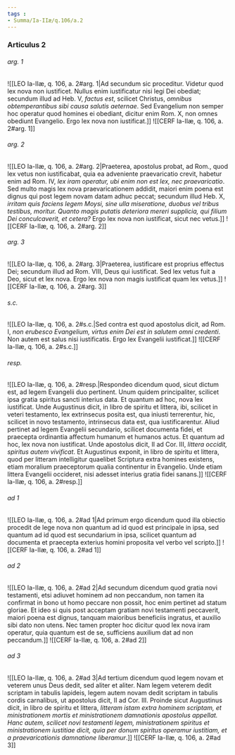```yaml
---
tags : 
- Summa/Ia-IIæ/q.106/a.2
---
```


### Articulus 2

###### arg. 1
![[LEO Ia-IIæ, q. 106, a. 2#arg. 1|Ad secundum sic proceditur. Videtur quod lex nova non iustificet. Nullus enim iustificatur nisi legi Dei obediat; secundum illud ad Heb. V, *factus est*, scilicet Christus, *omnibus obtemperantibus sibi causa salutis aeternae*. Sed Evangelium non semper hoc operatur quod homines ei obediant, dicitur enim Rom. X, non omnes obediunt Evangelio. Ergo lex nova non iustificat.]]
![[CERF Ia-IIæ, q. 106, a. 2#arg. 1]]

###### arg. 2
![[LEO Ia-IIæ, q. 106, a. 2#arg. 2|Praeterea, apostolus probat, ad Rom., quod lex vetus non iustificabat, quia ea adveniente praevaricatio crevit, habetur enim ad Rom. IV, *lex iram operatur, ubi enim non est lex, nec praevaricatio*. Sed multo magis lex nova praevaricationem addidit, maiori enim poena est dignus qui post legem novam datam adhuc peccat; secundum illud Heb. X, *irritam quis faciens legem Moysi, sine ulla miseratione, duobus vel tribus testibus, moritur. Quanto magis putatis deteriora mereri supplicia, qui filium Dei conculcaverit, et cetera?* Ergo lex nova non iustificat, sicut nec vetus.]]
![[CERF Ia-IIæ, q. 106, a. 2#arg. 2]]

###### arg. 3
![[LEO Ia-IIæ, q. 106, a. 2#arg. 3|Praeterea, iustificare est proprius effectus Dei; secundum illud ad Rom. VIII, Deus qui iustificat. Sed lex vetus fuit a Deo, sicut et lex nova. Ergo lex nova non magis iustificat quam lex vetus.]]
![[CERF Ia-IIæ, q. 106, a. 2#arg. 3]]

###### s.c.
![[LEO Ia-IIæ, q. 106, a. 2#s.c.|Sed contra est quod apostolus dicit, ad Rom. I, *non erubesco Evangelium, virtus enim Dei est in salutem omni credenti*. Non autem est salus nisi iustificatis. Ergo lex Evangelii iustificat.]]
![[CERF Ia-IIæ, q. 106, a. 2#s.c.]]

###### resp.
![[LEO Ia-IIæ, q. 106, a. 2#resp.|Respondeo dicendum quod, sicut dictum est, ad legem Evangelii duo pertinent. Unum quidem principaliter, scilicet ipsa gratia spiritus sancti interius data. Et quantum ad hoc, nova lex iustificat. Unde Augustinus dicit, in libro de spiritu et littera, ibi, scilicet in veteri testamento, lex extrinsecus posita est, qua iniusti terrerentur, hic, scilicet in novo testamento, intrinsecus data est, qua iustificarentur. Aliud pertinet ad legem Evangelii secundario, scilicet documenta fidei, et praecepta ordinantia affectum humanum et humanos actus. Et quantum ad hoc, lex nova non iustificat. Unde apostolus dicit, II ad Cor. III, *littera occidit, spiritus autem vivificat*. Et Augustinus exponit, in libro de spiritu et littera, quod per litteram intelligitur quaelibet Scriptura extra homines existens, etiam moralium praeceptorum qualia continentur in Evangelio. Unde etiam littera Evangelii occideret, nisi adesset interius gratia fidei sanans.]]
![[CERF Ia-IIæ, q. 106, a. 2#resp.]]

###### ad 1
![[LEO Ia-IIæ, q. 106, a. 2#ad 1|Ad primum ergo dicendum quod illa obiectio procedit de lege nova non quantum ad id quod est principale in ipsa, sed quantum ad id quod est secundarium in ipsa, scilicet quantum ad documenta et praecepta exterius homini proposita vel verbo vel scripto.]]
![[CERF Ia-IIæ, q. 106, a. 2#ad 1]]

###### ad 2
![[LEO Ia-IIæ, q. 106, a. 2#ad 2|Ad secundum dicendum quod gratia novi testamenti, etsi adiuvet hominem ad non peccandum, non tamen ita confirmat in bono ut homo peccare non possit, hoc enim pertinet ad statum gloriae. Et ideo si quis post acceptam gratiam novi testamenti peccaverit, maiori poena est dignus, tanquam maioribus beneficiis ingratus, et auxilio sibi dato non utens. Nec tamen propter hoc dicitur quod lex nova iram operatur, quia quantum est de se, sufficiens auxilium dat ad non peccandum.]]
![[CERF Ia-IIæ, q. 106, a. 2#ad 2]]

###### ad 3
![[LEO Ia-IIæ, q. 106, a. 2#ad 3|Ad tertium dicendum quod legem novam et veterem unus Deus dedit, sed aliter et aliter. Nam legem veterem dedit scriptam in tabulis lapideis, legem autem novam dedit scriptam in tabulis cordis carnalibus, ut apostolus dicit, II ad Cor. III. Proinde sicut Augustinus dicit, in libro de spiritu et littera, *litteram istam extra hominem scriptam, et ministrationem mortis et ministrationem damnationis apostolus appellat. Hanc autem, scilicet novi testamenti legem, ministrationem spiritus et ministrationem iustitiae dicit, quia per donum spiritus operamur iustitiam, et a praevaricationis damnatione liberamur*.]]
![[CERF Ia-IIæ, q. 106, a. 2#ad 3]]

